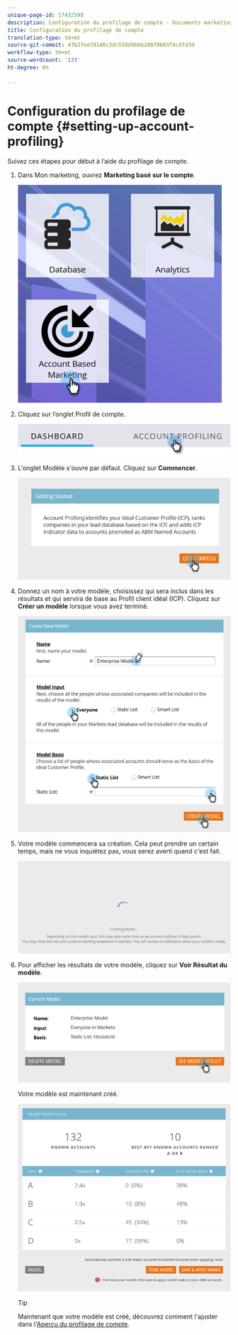 ```yaml
---
unique-page-id: 17432598
description: Configuration du profilage de compte - Documents marketing - Documentation du produit
title: Configuration du profilage de compte
translation-type: tm+mt
source-git-commit: 47b2fee7d146c3dc558d4bbb10070683f4cdfd3d
workflow-type: tm+mt
source-wordcount: '133'
ht-degree: 0%

---
```



# Configuration du profilage de compte {#setting-up-account-profiling}

Suivez ces étapes pour début à l’aide du profilage de compte.

1. Dans Mon marketing, ouvrez **Marketing basé sur le compte**.

   ![](assets/one.png)

1. Cliquez sur l’onglet Profil de compte.

   ![](assets/two-1.png)

1. L&#39;onglet Modèle s&#39;ouvre par défaut. Cliquez sur **Commencer**.

   ![](assets/three.png)

1. Donnez un nom à votre modèle, choisissez qui sera inclus dans les résultats et qui servira de base au Profil client idéal (ICP). Cliquez sur **Créer un modèle** lorsque vous avez terminé.

   ![](assets/four.png)

1. Votre modèle commencera sa création. Cela peut prendre un certain temps, mais ne vous inquiétez pas, vous serez averti quand c&#39;est fait.

   ![](assets/five.png)

1. Pour afficher les résultats de votre modèle, cliquez sur **Voir Résultat du modèle**.

   ![](assets/six.png)

   Votre modèle est maintenant créé.

   ![](assets/seven.png)

   >[!TIP]
   >
   >Maintenant que votre modèle est créé, découvrez comment l&#39;ajuster dans l&#39;[Aperçu du profilage de compte](http://docs.marketo.com/x/NIDv).

